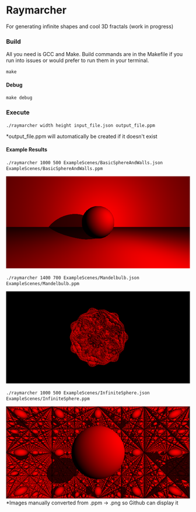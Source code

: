 # Raymarcher
For generating infinite shapes and cool 3D fractals (work in progress)

### Build
All you need is GCC and Make. Build commands are in the Makefile if you run into issues or would prefer to run them in your terminal.
```
make
```
#### Debug
```
make debug
```

### Execute
```
./raymarcher width height input_file.json output_file.ppm
```
*output_file.ppm will automatically be created if it doesn't exist

#### Example Results
```
./raymarcher 1000 500 ExampleScenes/BasicSphereAndWalls.json ExampleScenes/BasicSphereAndWalls.ppm
```
![](ExampleScenes/BasicSphereAndWalls.png)

```
./raymarcher 1400 700 ExampleScenes/Mandelbulb.json ExampleScenes/Mandelbulb.ppm
```
![](ExampleScenes/Mandelbulb.png)

```
./raymarcher 1000 500 ExampleScenes/InfiniteSphere.json ExampleScenes/InfiniteSphere.ppm
```
![](ExampleScenes/InfiniteSphere.png)
*Images manually converted from .ppm -> .png so Github can display it
